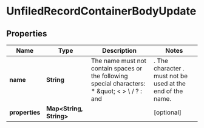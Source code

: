 
# UnfiledRecordContainerBodyUpdate

## Properties
Name | Type | Description | Notes
------------ | ------------- | ------------- | -------------
**name** | **String** | The name must not contain spaces or the following special characters: * \&quot; &lt; &gt; \\ / ? : and |. The character . must not be used at the end of the name.  |  [optional]
**properties** | **Map&lt;String, String&gt;** |  |  [optional]



